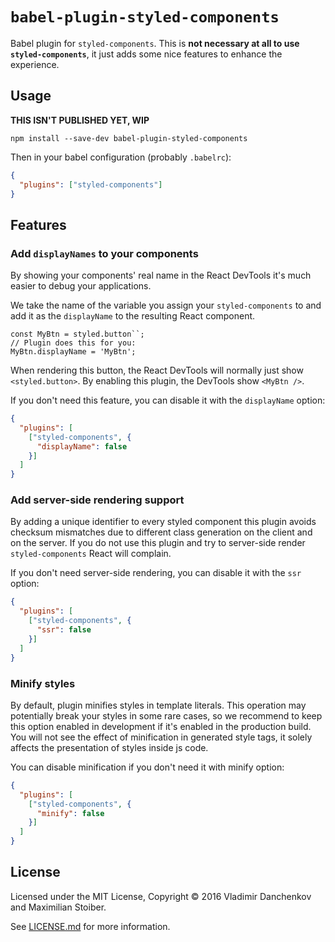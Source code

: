 # `babel-plugin-styled-components`

Babel plugin for `styled-components`. This is **not necessary at all to use `styled-components`**, it just adds some nice features to enhance the experience.

## Usage

**THIS ISN'T PUBLISHED YET, WIP**

```
npm install --save-dev babel-plugin-styled-components
```

Then in your babel configuration (probably `.babelrc`):

```JSON
{
  "plugins": ["styled-components"]
}
```

## Features

### Add `displayNames` to your components

By showing your components' real name in the React DevTools it's much easier to debug your applications.

We take the name of the variable you assign your `styled-components` to and add it as the `displayName` to the resulting React component.

```JS
const MyBtn = styled.button``;
// Plugin does this for you:
MyBtn.displayName = 'MyBtn';
```

When rendering this button, the React DevTools will normally just show `<styled.button>`. By enabling this plugin, the DevTools show `<MyBtn />`.

If you don't need this feature, you can disable it with the `displayName` option:

```JSON
{
  "plugins": [
    ["styled-components", {
      "displayName": false
    }]
  ]
}
```

### Add server-side rendering support

By adding a unique identifier to every styled component this plugin avoids checksum mismatches due to different class generation on the client and on the server. If you do not use this plugin and try to server-side render `styled-components` React will complain.

If you don't need server-side rendering, you can disable it with the `ssr` option:

```JSON
{
  "plugins": [
    ["styled-components", {
      "ssr": false
    }]
  ]
}
```

### Minify styles

By default, plugin minifies styles in template literals. This operation may potentially break your styles in some rare cases, so we recommend to keep this option enabled in development if it's enabled in the production build. You will not see the effect of minification in generated style tags, it solely affects the presentation of styles inside js code.

You can disable minification if you don't need it with minify option:

```JSON
{
  "plugins": [
    ["styled-components", {
      "minify": false
    }]
  ]
}
```

## License

Licensed under the MIT License, Copyright © 2016 Vladimir Danchenkov and Maximilian Stoiber.

See [LICENSE.md](./LICENSE.md) for more information.
